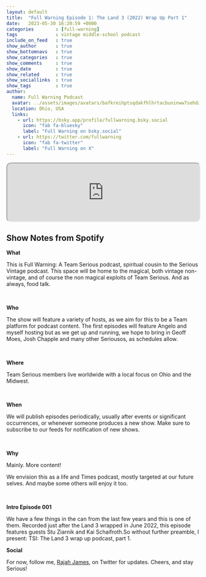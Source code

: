 ```yaml
---
layout: default
title:  "Full Warning Episode 1: The Land 3 (2022) Wrap Up Part 1"
date:   2023-05-30 16:20:59 +0000
categories        : [full-warning]
tags              : vintage middle-school podcast
include_on_feed   : true
show_author       : true
show_bottomnavs   : true
show_categories   : true
show_comments     : true
show_date         : true
show_related      : true
show_sociallinks  : true
show_tags         : true
author:
  name: Full Warning Podcast
  avatar: ../assets/images/avatars/bafkreihptsqdakfhlhrtacbuninww7sehdzvc6pup5wodnyi4tktbv6w3u.jpg
  location: Ohio, USA
  links:
    - url: https://bsky.app/profile/fullwarning.bsky.social
      icon: "fab fa-bluesky"
      label: "Full Warning on bsky.social"
    - url: https://twitter.com/fullwarning
      icon: "fab fa-twitter"
      label: "Full Warning on X"
---
```


<iframe style="border-radius:12px" src="https://podcasters.spotify.com/pod/show/full-warning/embed/episodes/Full-Warning-Episode-1-The-Land-3-2022-Wrap-Up-Part-1-e24ujjf/a-a9u18r3" allow="autoplay; clipboard-write; encrypted-media; fullscreen; picture-in-picture" width="100%" height="152"  scrolling="no"></iframe>

## Show Notes from Spotify

<p><strong>What </strong></p>
<p>This is Full Warning: A Team Serious podcast, spiritual cousin to the Serious Vintage podcast. This space will be home to the magical, both vintage non-vintage, and of course the non magical exploits of Team Serious. And as always, food talk.</p>
<p><br></p>
<p><strong>Who</strong></p>
<p>The show will feature a variety of hosts, as we aim for this to be a Team platform for podcast content. The first episodes will feature Angelo and myself hosting but as we get up and running, we hope to bring in Geoff Moes, Josh Chapple and many other Seriousos, as schedules allow.</p>
<p><br></p>
<p><strong>Where</strong></p>
<p>Team Serious members live worldwide with a local focus on Ohio and the Midwest.</p>
<p><br></p>
<p><strong>When</strong></p>
<p>We will publish episodes periodically, usually after events or significant occurrences, or whenever someone produces a new show. Make sure to subscribe to our feeds for notification of new shows.</p>
<p><br></p>
<p><strong>Why</strong></p>
<p>Mainly. More content!</p>
<p>We envision this as a life and Times podcast, mostly targeted at our future selves. And maybe some others will enjoy it too.</p>
<p><br></p>
<p><strong>Intro Episode 001</strong></p>
<p>We have a few things in the can from the last few years and this is one of them. Recorded just after the Land 3 wrapped in June 2022, this episode features guests Stu Ziarnik and Kai Schaifroth.So without further preamble, I present: TSI: The Land 3 wrap up podcast, part 1.

<strong>Social</strong></p>
<p>For now, follow me, <a href="https://twitter.com/rykerwilliams">⁠⁠Rajah James⁠⁠</a>, on Twitter for updates. Cheers, and stay Serious!</p>
